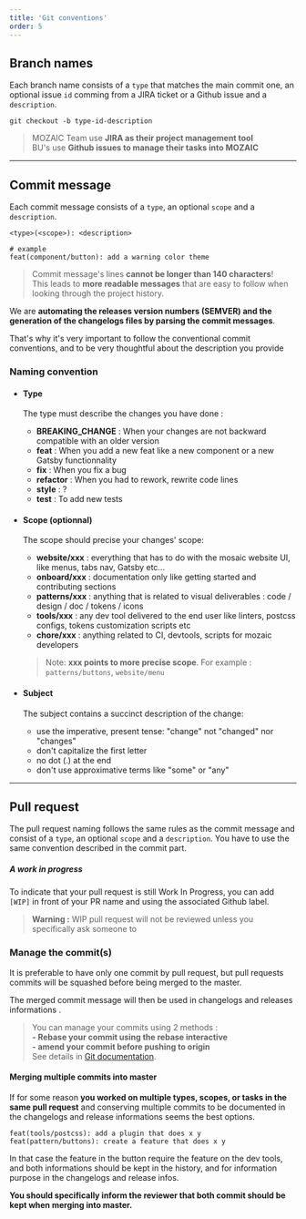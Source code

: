 ```yaml
---
title: 'Git conventions'
order: 5
---
```


## Branch names

Each branch name consists of a `type` that matches the main commit one, an optional issue `id` comming from a JIRA ticket or a Github issue and a `description`.

```shell
git checkout -b type-id-description
```

> MOZAIC Team use **JIRA as their project management tool** <br> BU's use **Github issues to manage their tasks into MOZAIC**


---


## Commit message

Each commit message consists of a `type`, an optional `scope` and a `description`.

```shell
<type>(<scope>): <description>

# example
feat(component/button): add a warning color theme
```

> Commit message's lines **cannot be longer than 140 characters**! <br> This leads to **more readable messages** that are easy to follow when looking through the project history. 

We are **automating the releases version numbers (SEMVER) and the generation of the changelogs files by parsing the commit messages**. 

That's why it's very important to follow the conventional commit conventions, and to be very thoughtful about the description you provide

### Naming convention

* #### Type

    The type must describe the changes you have done :

    * **BREAKING_CHANGE** : When your changes are not backward compatible with an older version
    * **feat** : When you add a new feat like a new component or a new Gatsby functionnality
    * **fix** : When you fix a bug 
    * **refactor** : When you had to rework, rewrite code lines
    * **style** : ?
    * **test** : To add new tests

* #### Scope (optionnal)

    The scope should precise your changes' scope:

    * **website/xxx** : everything that has to do with the mosaic website UI, like menus, tabs nav, Gatsby etc...
    * **onboard/xxx** : documentation only like getting started and contributing sections
    * **patterns/xxx** : anything that is related to visual deliverables : code / design / doc / tokens / icons
    * **tools/xxx** : any dev tool delivered to the end user like linters, postcss configs, tokens customization scripts etc
    * **chore/xxx** : anything related to CI, devtools, scripts for mozaic developers

    > Note: **xxx points to more precise scope**. For example : `patterns/buttons`, `website/menu`

* #### Subject

    The subject contains a succinct description of the change:

    * use the imperative, present tense: "change" not "changed" nor "changes"
    * don't capitalize the first letter
    * no dot (.) at the end
    * don't use approximative terms like "some" or "any"

---


## Pull request

The pull request naming follows the same rules as the commit message and consist of a `type`, an optional `scope` and a `description`. You have to use the same convention described in the commit part.

##### A work in progress

To indicate that your pull request is still Work In Progress, you can add `[WIP]` in front of your PR name and using the associated Github label.

> **Warning :** WIP pull request will not be reviewed unless you specifically ask someone to

### Manage the commit(s)

It is preferable to have only one commit by pull request, but pull requests commits will be squashed before being merged to the master.

The merged commit message will then be used in changelogs and releases informations .

> You can manage your commits using 2 methods : <br>
**- Rebase your commit using the rebase interactive** <br>
**- amend your commit before pushing to origin** <br>
See details in [Git documentation](https://git-scm.com/book/en/v2).
#### Merging multiple commits into master

If for some reason **you worked on multiple types, scopes, or tasks in the same pull request** and conserving multiple commits to be documented in the changelogs and release informations seems the best options.

```shell
feat(tools/postcss): add a plugin that does x y
feat(pattern/buttons): create a feature that does x y
```

In that case the feature in the button require the feature on the dev tools, and both informations should be kept in the history, and for information purpose in the changelogs and release infos. 

**You should specifically inform the reviewer that both commit should be kept when merging into master.**